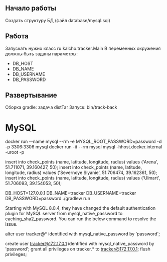 Начало работы
---
Создать структуру БД (файл database/mysql.sql)

Работа
---
Запускать нужно класс ru.kalcho.tracker.Main
В переменных окружения должны быть заданы параметры:
- DB_HOST
- DB_NAME
- DB_USERNAME
- DB_PASSWORD

Развертывание
---
Сборка gradle: задача distTar
Запуск: bin/track-back

MySQL
===
docker run --name mysql --rm -e MYSQL_ROOT_PASSWORD=password -d -p 3306:3306 mysql
docker run -it --rm mysql mysql -hhost.docker.internal -uroot -p

insert into check_points (name, latitude, longitude, radius) values ('Arena', 51.711071, 39.160427, 50);
insert into check_points (name, latitude, longitude, radius) values ('Severnoye Siyanie', 51.706474, 39.162361, 50);
insert into check_points (name, latitude, longitude, radius) values ('Ulmart', 51.706093, 39.154053, 50);

DB_HOST=127.0.0.1 DB_NAME=tracker DB_USERNAME=tracker DB_PASSWORD=password ./gradlew run


Starting with MySQL 8.0.4, they have changed the default authentication plugin for MySQL server from mysql_native_password to caching_sha2_password.
You can run the below command to resolve the issue.

alter user tracker@* identified with mysql_native_password by 'password';

create user tracker@172.17.0.1 identified with mysql_native_password by 'password';
grant all privileges on tracker.* to tracker@172.17.0.1;
flush privileges;